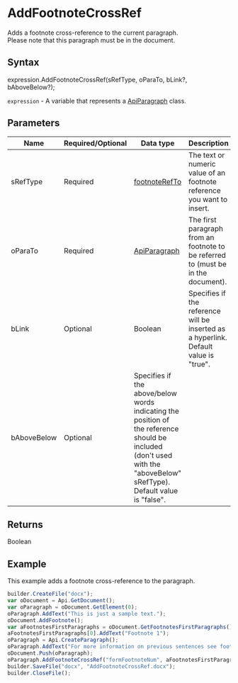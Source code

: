# AddFootnoteCrossRef

Adds a footnote cross-reference to the current paragraph.
<br>Please note that this paragraph must be in the document.

## Syntax

expression.AddFootnoteCrossRef(sRefType, oParaTo, bLink?, bAboveBelow?);

`expression` - A variable that represents a [ApiParagraph](../ApiParagraph.md) class.

## Parameters

| **Name** | **Required/Optional** | **Data type** | **Description** |
| ------------- | ------------- | ------------- | ------------- |
| sRefType | Required | [footnoteRefTo](../../../Enumerations/footnoteRefTo.md) | The text or numeric value of an footnote reference you want to insert. |
| oParaTo | Required | [ApiParagraph](../ApiParagraph.md) | The first paragraph from an footnote to be referred to (must be in the document). |
| bLink | Optional | Boolean | Specifies if the reference will be inserted as a hyperlink. Default value is "true". |
| bAboveBelow | Optional | Specifies if the above/below words indicating the position of the reference should be included (don't used with the "aboveBelow" sRefType). Default value is "false". |

## Returns

Boolean

## Example

This example adds a footnote cross-reference to the paragraph.

```javascript
builder.CreateFile("docx");
var oDocument = Api.GetDocument();
var oParagraph = oDocument.GetElement(0); 
oParagraph.AddText("This is just a sample text.");
oDocument.AddFootnote();
var aFootnotesFirstParagraphs = oDocument.GetFootnotesFirstParagraphs();
aFootnotesFirstParagraphs[0].AddText("Footnote 1");
oParagraph = Api.CreateParagraph();
oParagraph.AddText("For more information on previous sentences see footnote ");
oDocument.Push(oParagraph);
oParagraph.AddFootnoteCrossRef("formFootnoteNum", aFootnotesFirstParagraphs[0]);
builder.SaveFile("docx", "AddFootnoteCrossRef.docx");
builder.CloseFile();
```